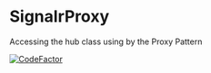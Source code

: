 # SignalrProxy

Accessing the hub class using by the Proxy Pattern

[![CodeFactor](https://www.codefactor.io/repository/github/51tharea/signalrproxy/badge)](https://www.codefactor.io/repository/github/51tharea/signalrproxy)
